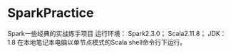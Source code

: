 # SparkPractice
Spark一些经典的实战练手项目
运行环境：
Spark2.3.0；
Scala2.11.8；
JDK：1.8
在本地笔记本电脑以单节点模式的Scala shell命令行下运行。
